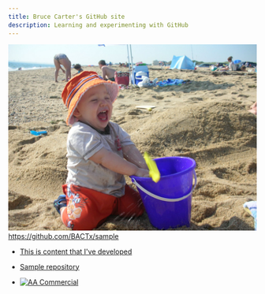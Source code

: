 ```yaml
---
title: Bruce Carter's GitHub site
description: Learning and experimenting with GitHub
---
```


![My Picture](/pics/229.JPG)
https://github.com/BACTx/sample
- [This is content that I've developed](/timeseries/index.md)

- [Sample repository](https://github.com/BACTx/sample)
- [![AA Commercial](https://img.youtube.com/vi/FFORLtmVX04/0.jpg)](//www.youtube.com/watch?v=FFORLtmVX04&list=FLP21cKXjAyLhD6fARirfG2w&index=26&t=0s)
